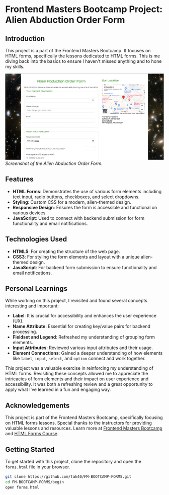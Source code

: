 # Frontend Masters Bootcamp Project: Alien Abduction Order Form

## Introduction

This project is a part of the Frontend Masters Bootcamp. It focuses on HTML forms, specifically the lessons dedicated to HTML forms. This is me diving back into the basics to ensure I haven't missed anything and to hone my skills.

![Screenshot](begin/img/screenshot.png)  
_Screenshot of the Alien Abduction Order Form._

## Features

- **HTML Forms**: Demonstrates the use of various form elements including text input, radio buttons, checkboxes, and select dropdowns.
- **Styling**: Custom CSS for a modern, alien-themed design.
- **Responsive Design**: Ensures the form is accessible and functional on various devices.
- **JavaScript**: Used to connect with backend submission for form functionality and email notifications.

## Technologies Used

- **HTML5**: For creating the structure of the web page.
- **CSS3**: For styling the form elements and layout with a unique alien-themed design.
- **JavaScript**: For backend form submission to ensure functionality and email notifications.

## Personal Learnings

While working on this project, I revisited and found several concepts interesting and important:

- **Label**: It is crucial for accessibility and enhances the user experience (UX).
- **Name Attribute**: Essential for creating key/value pairs for backend processing.
- **Fieldset and Legend**: Refreshed my understanding of grouping form elements.
- **Input Attributes**: Reviewed various input attributes and their usage.
- **Element Connections**: Gained a deeper understanding of how elements like `label`, `input`, `select`, and `option` connect and work together.

This project was a valuable exercise in reinforcing my understanding of HTML forms. Revisiting these concepts allowed me to appreciate the intricacies of form elements and their impact on user experience and accessibility. It was both a refreshing review and a great opportunity to apply what I’ve learned in a fun and engaging way.

## Acknowledgements

This project is part of the Frontend Masters Bootcamp, specifically focusing on HTML forms lessons. Special thanks to the instructors for providing valuable lessons and resources. Learn more at [Frontend Masters Bootcamp](https://frontendmasters.com/bootcamp/) and [HTML Forms Course](https://frontendmasters.com/bootcamp/html-forms/).

## Getting Started

To get started with this project, clone the repository and open the `forms.html` file in your browser.

```sh
git clone https://github.com/tak40/FM-BOOTCAMP-FORMS.git
cd FM-BOOTCAMP-FORMS/begin
open forms.html
```
